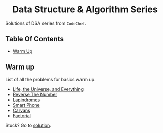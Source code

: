 <h1 align="center" style="border: 0;"> Data Structure & Algorithm Series </h1>

Solutions of DSA series from `CodeChef`.

## Table Of Contents

- [Warm Up](#warm-up)

## Warm up

List of all the problems for basics warm up.

- [Life, the Universe, and Everything](https://www.codechef.com/LRNDSA01/problems/TEST)
- [Reverse The Number](https://www.codechef.com/LRNDSA01/problems/FLOW007/)
- [Lapindromes](https://www.codechef.com/LRNDSA01/problems/LAPIN)
- [Smart Phone](https://www.codechef.com/LRNDSA01/problems/ZCO14003)
- [Carvans](https://www.codechef.com/LRNDSA01/problems/CARVANS)
- [Factorial](https://www.codechef.com/LRNDSA01/problems/FCTRL)

Stuck? Go to [solution](https://github.com/ashiishme/dsa-series/blob/master/warm-up/).
